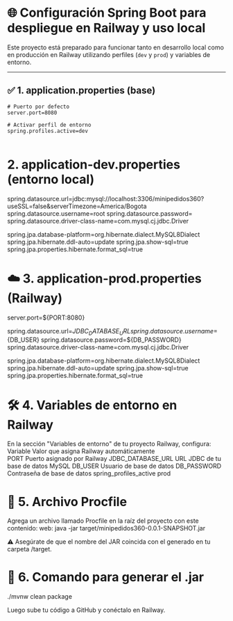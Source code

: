 # 🌐 Configuración Spring Boot para despliegue en Railway y uso local

Este proyecto está preparado para funcionar tanto en desarrollo local como en producción en Railway utilizando perfiles (`dev` y `prod`) y variables de entorno.

---

## ✅ 1. application.properties (base)

```properties
# Puerto por defecto
server.port=8080

# Activar perfil de entorno
spring.profiles.active=dev


```

# 2. application-dev.properties (entorno local)

spring.datasource.url=jdbc:mysql://localhost:3306/minipedidos360?useSSL=false&serverTimezone=America/Bogota
spring.datasource.username=root
spring.datasource.password=
spring.datasource.driver-class-name=com.mysql.cj.jdbc.Driver

spring.jpa.database-platform=org.hibernate.dialect.MySQL8Dialect
spring.jpa.hibernate.ddl-auto=update
spring.jpa.show-sql=true
spring.jpa.properties.hibernate.format_sql=true

# ☁️ 3. application-prod.properties (Railway)
server.port=${PORT:8080}

spring.datasource.url=${JDBC_DATABASE_URL}
spring.datasource.username=${DB_USER}
spring.datasource.password=${DB_PASSWORD}
spring.datasource.driver-class-name=com.mysql.cj.jdbc.Driver

spring.jpa.database-platform=org.hibernate.dialect.MySQL8Dialect
spring.jpa.hibernate.ddl-auto=update
spring.jpa.show-sql=true
spring.jpa.properties.hibernate.format_sql=true

# 🛠️ 4. Variables de entorno en Railway
En la sección "Variables de entorno" de tu proyecto Railway, configura:
Variable                                	Valor que asigna Railway automáticamente        
PORT                                        Puerto asignado por Railway
JDBC_DATABASE_URL                          	URL JDBC de tu base de datos MySQL
DB_USER                                    	Usuario de base de datos
DB_PASSWORD                                 Contraseña de base de datos
spring_profiles_active                      prod

# 🚀 5. Archivo Procfile
Agrega un archivo llamado Procfile en la raíz del proyecto con este contenido:
web: java -jar target/minipedidos360-0.0.1-SNAPSHOT.jar

⚠️ Asegúrate de que el nombre del JAR coincida con el generado en tu carpeta /target.

# 🧪 6. Comando para generar el .jar
./mvnw clean package

Luego sube tu código a GitHub y conéctalo en Railway.


